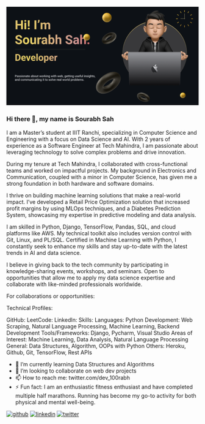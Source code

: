 ![Banner](./banner.png)

### Hi there 👋, my name is Sourabh Sah
I am a Master’s student at IIIT Ranchi, specializing in Computer Science and Engineering with a focus on Data Science and AI. With 2 years of experience as a Software Engineer at Tech Mahindra, I am passionate about leveraging technology to solve complex problems and drive innovation.

During my tenure at Tech Mahindra, I collaborated with cross-functional teams and worked on impactful projects. My background in Electronics and Communication, coupled with a minor in Computer Science, has given me a strong foundation in both hardware and software domains.

I thrive on building machine learning solutions that make a real-world impact. I’ve developed a Retail Price Optimization solution that increased profit margins by using MLOps techniques, and a Diabetes Prediction System, showcasing my expertise in predictive modeling and data analysis.

I am skilled in Python, Django, TensorFlow, Pandas, SQL, and cloud platforms like AWS. My technical toolkit also includes version control with Git, Linux, and PL/SQL. Certified in Machine Learning with Python, I constantly seek to enhance my skills and stay up-to-date with the latest trends in AI and data science.

I believe in giving back to the tech community by participating in knowledge-sharing events, workshops, and seminars. Open to opportunities that allow me to apply my data science expertise and collaborate with like-minded professionals worldwide.

For collaborations or opportunities: 

Technical Profiles:

GitHub: 
LeetCode: 
LinkedIn: 
Skills:
Languages: Python
Development: Web Scraping, Natural Language Processing, Machine Learning, Backend Development
Tools/Frameworks: Django, Pycharm, Visual Studio
Areas of Interest: Machine Learning, Data Analysis, Natural Language Processing
General: Data Structures, Algorithm, OOPs with Python
Others: Heroku, Github, Git, TensorFlow, Rest APIs

- 🌱 I’m currently learning Data Structures and Algorithms 
- 👯 I’m looking to collaborate on web dev projects 
- 📫 How to reach me: twitter.com/dev_100rabh 
- ⚡ Fun fact: I am an enthusiastic fitness enthusiast and have completed multiple half marathons. Running has become my go-to activity for both physical and mental well-being. 


[<img src='https://cdn.jsdelivr.net/npm/simple-icons@3.0.1/icons/github.svg' alt='github' height='40'>](https://github.com/https://github.com/100rabhsah)  [<img src='https://cdn.jsdelivr.net/npm/simple-icons@3.0.1/icons/linkedin.svg' alt='linkedin' height='40'>](https://www.linkedin.com/in/https://www.linkedin.com/in/sourabh-sah-330a23157//)  [<img src='https://cdn.jsdelivr.net/npm/simple-icons@3.0.1/icons/twitter.svg' alt='twitter' height='40'>](https://twitter.com/https://twitter.com/dev_100rabh)  




<!--
**100rabhsah/100rabhsah** is a ✨ _special_ ✨ repository because its `README.md` (this file) appears on your GitHub profile.

Here are some ideas to get you started:

- 🔭 I’m currently working on ...
- 🌱 I’m currently learning ...
- 👯 I’m looking to collaborate on ...
- 🤔 I’m looking for help with ...
- 💬 Ask me about ...
- 📫 How to reach me: ...
- 😄 Pronouns: ...
- ⚡ Fun fact: ...
-->
<!--
![100rabh's GitHub stats](https://github-readme-stats.vercel.app/api?username=100rabhsah&show_icons=true&theme=radical) -->
